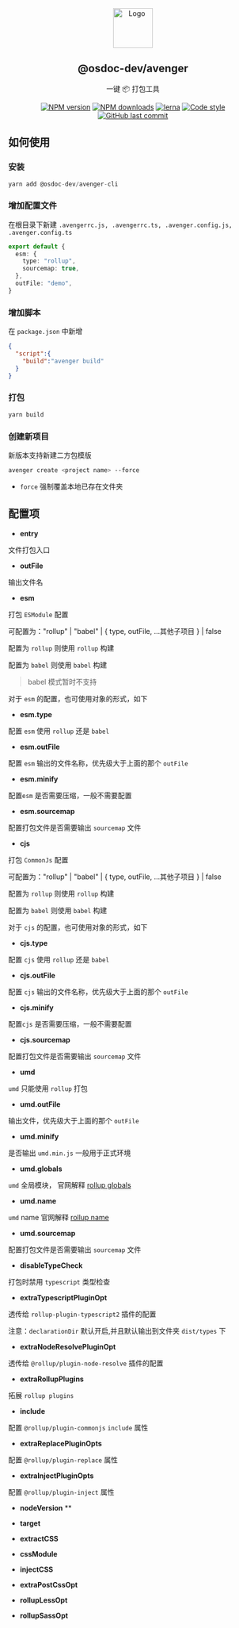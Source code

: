 <div align="center">
    <a href="#" target="_blank">
    <img src="https://static.ahwgs.cn/avenger_logo.jpeg" alt="Logo" width="80" height="80">
    </a>
    <h2>@osdoc-dev/avenger</h2>
    <p align="center">一键 📦 打包工具</p>

[![NPM version](https://img.shields.io/npm/v/@osdoc-dev/avenger-cli.svg?style=flat)](https://npmjs.org/package/@osdoc-dev/avenger-cli)
[![NPM downloads](https://img.shields.io/npm/dm/@osdoc-dev/avenger-cli.svg?style=flat)](https://www.npmjs.com/package/@osdoc-dev/avenger-cli)
[![lerna](https://img.shields.io/badge/maintained%20with-lerna-cc00ff.svg)](https://lernajs.io/)
[![Code style](https://img.shields.io/badge/code_style-prettier-ff69b4.svg?style=flat-square)](https://github.com/prettier/prettier)
[![GitHub last commit](https://img.shields.io/github/last-commit/osdoc-dev/avenger.svg?style=flat-square)](https://github.com/osdoc-dev/avenger/commits/master)
</div>

## 如何使用

### 安装

```TypeScript
yarn add @osdoc-dev/avenger-cli 
```

### 增加配置文件

在根目录下新建 `.avengerrc.js, .avengerrc.ts, .avenger.config.js, .avenger.config.ts`

```typescript
export default {
  esm: {
    type: "rollup",
    sourcemap: true,
  },
  outFile: "demo",
}
```

### 增加脚本

在 `package.json` 中新增

```json
{
  "script":{
    "build":"avenger build"
  }
}
```

### 打包
```bash
yarn build
```
### 创建新项目

新版本支持新建二方包模版

```bash
avenger create <project name> --force
```

- `force` 强制覆盖本地已存在文件夹


## 配置项

- **entry**

文件打包入口

- **outFile**

输出文件名

- **esm**

打包 `ESModule` 配置

可配置为："rollup" | "babel" | { type, outFile, ...其他子项目  } | false

配置为 `rollup` 则使用 `rollup` 构建

配置为 `babel` 则使用 `babel` 构建

> babel 模式暂时不支持

对于 `esm` 的配置，也可使用对象的形式，如下

- **esm.type**

配置 `esm` 使用 `rollup` 还是 `babel`

- **esm.outFile**

配置 `esm` 输出的文件名称，优先级大于上面的那个 `outFile`

- **esm.minify**

配置`esm` 是否需要压缩，一般不需要配置

- **esm.sourcemap**

配置打包文件是否需要输出 `sourcemap` 文件

- **cjs**

打包 `CommonJs` 配置

可配置为："rollup" | "babel" | { type, outFile, ...其他子项目  } | false

配置为 `rollup` 则使用 `rollup` 构建

配置为 `babel` 则使用 `babel` 构建

对于 `cjs` 的配置，也可使用对象的形式，如下

- **cjs.type**

配置 `cjs` 使用 `rollup` 还是 `babel`

- **cjs.outFile**

配置 `cjs` 输出的文件名称，优先级大于上面的那个 `outFile`

- **cjs.minify**

配置`cjs` 是否需要压缩，一般不需要配置

- **cjs.sourcemap**

配置打包文件是否需要输出 `sourcemap` 文件

- **umd**

`umd` 只能使用 `rollup` 打包

- **umd.outFile**

输出文件，优先级大于上面的那个 `outFile`

- **umd.minify**

是否输出 `umd.min.js` 一般用于正式环境


- **umd.globals**

`umd` 全局模块， 官网解释 [rollup globals](https://www.rollupjs.com/guide/big-list-of-options#%E5%85%A8%E5%B1%80%E6%A8%A1%E5%9D%97globals--g--globals) 

- **umd.name**

`umd` name 官网解释 [rollup name](hhttps://www.rollupjs.com/guide/big-list-of-options#%E7%94%9F%E6%88%90%E5%8C%85%E5%90%8D%E7%A7%B0name--n--name) 

- **umd.sourcemap**

配置打包文件是否需要输出 `sourcemap` 文件

- **disableTypeCheck**

打包时禁用 `typescript` 类型检查

- **extraTypescriptPluginOpt**

透传给 `rollup-plugin-typescript2` 插件的配置

注意：`declarationDir` 默认开启,并且默认输出到文件夹 `dist/types` 下

- **extraNodeResolvePluginOpt**

透传给 `@rollup/plugin-node-resolve` 插件的配置

- **extraRollupPlugins**

拓展 `rollup plugins` 

- **include**

配置 `@rollup/plugin-commonjs` `include` 属性

- **extraReplacePluginOpts** 

配置 `@rollup/plugin-replace` 属性

- **extraInjectPluginOpts** 

配置 `@rollup/plugin-inject`  属性

- **nodeVersion** **

- **target**

- **extractCSS**

- **cssModule**

- **injectCSS**

- **extraPostCssOpt**

- **rollupLessOpt**

- **rollupSassOpt**